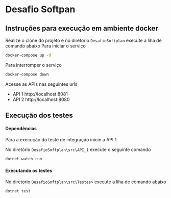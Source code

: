 # Desafio Softpan 

## Instruções para execução em ambiente docker

Realize o clone do projeto e no diretorio `DesafioSoftplan` execute a liha de comando abaixo
Para iniciar o serviço
```bash
docker-compose up -d
``` 
Para interromper o serviço
````bash
docker-compose down
````
Acesse as APIs nas seguintes urls

- API 1 http://localhost:8081
- API 2 http://localhost:8080

## Execução dos testes

#### Dependências

Para a execução do teste de integração inicie a API 1

No diretório `DesafioSoftplan\src\API_1` execute o seguinte comando  

````bash
dotnet watch run
````
#### Executando os testes
No diretorio `DesafioSoftplan\src\Testes>` execute a liha de comando abaixo
```bash
dotnet test
``` 